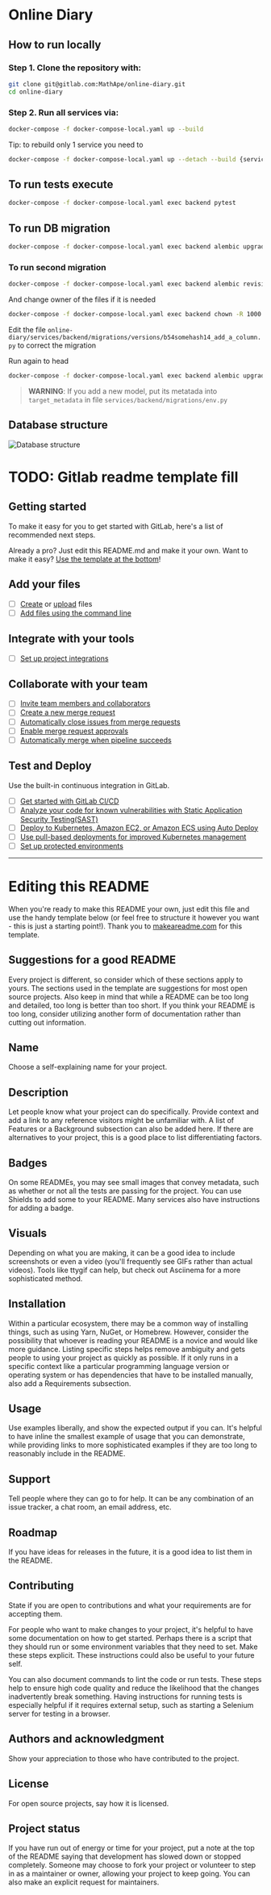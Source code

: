 # Online Diary

## How to run locally
### Step 1. Clone the repository with:

```bash
git clone git@gitlab.com:MathApe/online-diary.git
cd online-diary
```

### Step 2. Run all services via:

```bash
docker-compose -f docker-compose-local.yaml up --build
```

Tip: to rebuild only 1 service you need to
```bash
docker-compose -f docker-compose-local.yaml up --detach --build {service-name}
```

## To run tests execute
```bash
docker-compose -f docker-compose-local.yaml exec backend pytest
```

## To run DB migration
```bash
docker-compose -f docker-compose-local.yaml exec backend alembic upgrade head
```
### To run second migration
```bash
docker-compose -f docker-compose-local.yaml exec backend alembic revision --autogenerate -m "Add a column" 
```
And change owner of the files if it is needed
```bash
docker-compose -f docker-compose-local.yaml exec backend chown -R 1000:1000 migrations
```
Edit the file `online-diary/services/backend/migrations/versions/b54somehash14_add_a_column.py` to correct the migration

Run again to head
```bash
docker-compose -f docker-compose-local.yaml exec backend alembic upgrade head
```
> **WARNING**: If you add a new model, put its metatada into `target_metadata` in file `services/backend/migrations/env.py`

## Database structure
![Database structure](blob/img/db.png)
# TODO: Gitlab readme template fill
## Getting started

To make it easy for you to get started with GitLab, here's a list of recommended next steps.

Already a pro? Just edit this README.md and make it your own. Want to make it easy? [Use the template at the bottom](#editing-this-readme)!

## Add your files

- [ ] [Create](https://gitlab.com/-/experiment/new_project_readme_content:52a4d717ba3eca3d81f3c100462513c0?https://docs.gitlab.com/ee/user/project/repository/web_editor.html#create-a-file) or [upload](https://gitlab.com/-/experiment/new_project_readme_content:52a4d717ba3eca3d81f3c100462513c0?https://docs.gitlab.com/ee/user/project/repository/web_editor.html#upload-a-file) files
- [ ] [Add files using the command line](https://gitlab.com/-/experiment/new_project_readme_content:52a4d717ba3eca3d81f3c100462513c0?https://docs.gitlab.com/ee/gitlab-basics/add-file.html#add-a-file-using-the-command-line)

## Integrate with your tools

- [ ] [Set up project integrations](https://gitlab.com/-/experiment/new_project_readme_content:52a4d717ba3eca3d81f3c100462513c0?https://gitlab.com/MathApe/online-diary/-/settings/integrations)

## Collaborate with your team

- [ ] [Invite team members and collaborators](https://gitlab.com/-/experiment/new_project_readme_content:52a4d717ba3eca3d81f3c100462513c0?https://docs.gitlab.com/ee/user/project/members/)
- [ ] [Create a new merge request](https://gitlab.com/-/experiment/new_project_readme_content:52a4d717ba3eca3d81f3c100462513c0?https://docs.gitlab.com/ee/user/project/merge_requests/creating_merge_requests.html)
- [ ] [Automatically close issues from merge requests](https://gitlab.com/-/experiment/new_project_readme_content:52a4d717ba3eca3d81f3c100462513c0?https://docs.gitlab.com/ee/user/project/issues/managing_issues.html#closing-issues-automatically)
- [ ] [Enable merge request approvals](https://gitlab.com/-/experiment/new_project_readme_content:52a4d717ba3eca3d81f3c100462513c0?https://docs.gitlab.com/ee/user/project/merge_requests/approvals/)
- [ ] [Automatically merge when pipeline succeeds](https://gitlab.com/-/experiment/new_project_readme_content:52a4d717ba3eca3d81f3c100462513c0?https://docs.gitlab.com/ee/user/project/merge_requests/merge_when_pipeline_succeeds.html)

## Test and Deploy

Use the built-in continuous integration in GitLab.

- [ ] [Get started with GitLab CI/CD](https://gitlab.com/-/experiment/new_project_readme_content:52a4d717ba3eca3d81f3c100462513c0?https://docs.gitlab.com/ee/ci/quick_start/index.html)
- [ ] [Analyze your code for known vulnerabilities with Static Application Security Testing(SAST)](https://gitlab.com/-/experiment/new_project_readme_content:52a4d717ba3eca3d81f3c100462513c0?https://docs.gitlab.com/ee/user/application_security/sast/)
- [ ] [Deploy to Kubernetes, Amazon EC2, or Amazon ECS using Auto Deploy](https://gitlab.com/-/experiment/new_project_readme_content:52a4d717ba3eca3d81f3c100462513c0?https://docs.gitlab.com/ee/topics/autodevops/requirements.html)
- [ ] [Use pull-based deployments for improved Kubernetes management](https://gitlab.com/-/experiment/new_project_readme_content:52a4d717ba3eca3d81f3c100462513c0?https://docs.gitlab.com/ee/user/clusters/agent/)
- [ ] [Set up protected environments](https://gitlab.com/-/experiment/new_project_readme_content:52a4d717ba3eca3d81f3c100462513c0?https://docs.gitlab.com/ee/ci/environments/protected_environments.html)

***

# Editing this README

When you're ready to make this README your own, just edit this file and use the handy template below (or feel free to structure it however you want - this is just a starting point!).  Thank you to [makeareadme.com](https://gitlab.com/-/experiment/new_project_readme_content:52a4d717ba3eca3d81f3c100462513c0?https://www.makeareadme.com/) for this template.

## Suggestions for a good README
Every project is different, so consider which of these sections apply to yours. The sections used in the template are suggestions for most open source projects. Also keep in mind that while a README can be too long and detailed, too long is better than too short. If you think your README is too long, consider utilizing another form of documentation rather than cutting out information.

## Name
Choose a self-explaining name for your project.

## Description
Let people know what your project can do specifically. Provide context and add a link to any reference visitors might be unfamiliar with. A list of Features or a Background subsection can also be added here. If there are alternatives to your project, this is a good place to list differentiating factors.

## Badges
On some READMEs, you may see small images that convey metadata, such as whether or not all the tests are passing for the project. You can use Shields to add some to your README. Many services also have instructions for adding a badge.

## Visuals
Depending on what you are making, it can be a good idea to include screenshots or even a video (you'll frequently see GIFs rather than actual videos). Tools like ttygif can help, but check out Asciinema for a more sophisticated method.

## Installation
Within a particular ecosystem, there may be a common way of installing things, such as using Yarn, NuGet, or Homebrew. However, consider the possibility that whoever is reading your README is a novice and would like more guidance. Listing specific steps helps remove ambiguity and gets people to using your project as quickly as possible. If it only runs in a specific context like a particular programming language version or operating system or has dependencies that have to be installed manually, also add a Requirements subsection.

## Usage
Use examples liberally, and show the expected output if you can. It's helpful to have inline the smallest example of usage that you can demonstrate, while providing links to more sophisticated examples if they are too long to reasonably include in the README.

## Support
Tell people where they can go to for help. It can be any combination of an issue tracker, a chat room, an email address, etc.

## Roadmap
If you have ideas for releases in the future, it is a good idea to list them in the README.

## Contributing
State if you are open to contributions and what your requirements are for accepting them.

For people who want to make changes to your project, it's helpful to have some documentation on how to get started. Perhaps there is a script that they should run or some environment variables that they need to set. Make these steps explicit. These instructions could also be useful to your future self.

You can also document commands to lint the code or run tests. These steps help to ensure high code quality and reduce the likelihood that the changes inadvertently break something. Having instructions for running tests is especially helpful if it requires external setup, such as starting a Selenium server for testing in a browser.

## Authors and acknowledgment
Show your appreciation to those who have contributed to the project.

## License
For open source projects, say how it is licensed.

## Project status
If you have run out of energy or time for your project, put a note at the top of the README saying that development has slowed down or stopped completely. Someone may choose to fork your project or volunteer to step in as a maintainer or owner, allowing your project to keep going. You can also make an explicit request for maintainers.

